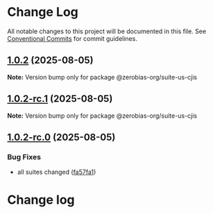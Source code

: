 # Change Log

All notable changes to this project will be documented in this file.
See [Conventional Commits](https://conventionalcommits.org) for commit guidelines.

## [1.0.2](https://github.com/zerobias-org/suite/compare/@zerobias-org/suite-us-cjis@1.0.2-rc.1...@zerobias-org/suite-us-cjis@1.0.2) (2025-08-05)

**Note:** Version bump only for package @zerobias-org/suite-us-cjis





## [1.0.2-rc.1](https://github.com/zerobias-org/suite/compare/@zerobias-org/suite-us-cjis@1.0.2-rc.0...@zerobias-org/suite-us-cjis@1.0.2-rc.1) (2025-08-05)

**Note:** Version bump only for package @zerobias-org/suite-us-cjis





## [1.0.2-rc.0](https://github.com/zerobias-org/suite/compare/@zerobias-org/suite-us-cjis@1.0.1...@zerobias-org/suite-us-cjis@1.0.2-rc.0) (2025-08-05)


### Bug Fixes

* all suites changed ([fa57fa1](https://github.com/zerobias-org/suite/commit/fa57fa1af7628003297df46b2d7740fe95bd2666))





# Change log
